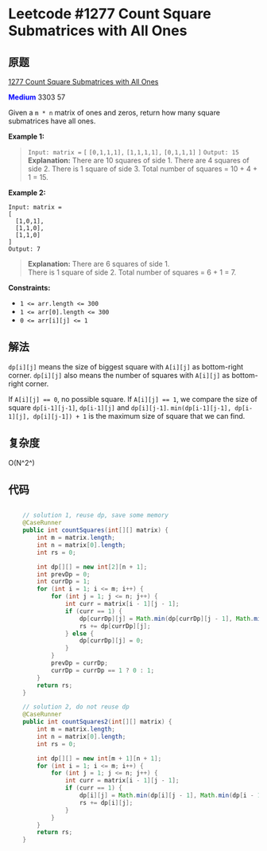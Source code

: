 # Leetcode #1277 Count Square Submatrices with All Ones

## 原题

[1277 Count Square Submatrices with All Ones](https://leetcode.com/problems/count-square-submatrices-with-all-ones/)

**<span style="color:blue">Medium</span>** 3303 57

Given a `m * n` matrix of ones and zeros, return how many square submatrices have all ones.

**Example 1:**

> `Input: matrix =`
`[`
  `[0,1,1,1],`
  `[1,1,1,1],`
  `[0,1,1,1]`
`]`
`Output: 15`
**Explanation:**
There are 10 squares of side 1.
There are 4 squares of side 2.
There is  1 square of side 3.
Total number of squares = 10 + 4 + 1 = 15.

**Example 2:**
```
Input: matrix = 
[
  [1,0,1],
  [1,1,0],
  [1,1,0]
]
Output: 7
```

> **Explanation:**
There are 6 squares of side 1.  
There is 1 square of side 2. 
Total number of squares = 6 + 1 = 7.
 
**Constraints:**

* `1 <= arr.length <= 300`
* `1 <= arr[0].length <= 300`
* `0 <= arr[i][j] <= 1`

## 解法

`dp[i][j]` means the size of biggest square with `A[i][j]` as bottom-right corner.
`dp[i][j]` also means the number of squares with `A[i][j]` as bottom-right corner.

If `A[i][j] == 0`, no possible square.
If `A[i][j] == 1`,
we compare the size of square `dp[i-1][j-1]`, `dp[i-1][j]` and `dp[i][j-1]`.
`min(dp[i-1][j-1], dp[i-1][j], dp[i][j-1]) + 1` is the maximum size of square that we can find.


## 复杂度

O(N^2^)


## 代码


```Java

    // solution 1, reuse dp, save some memory
    @CaseRunner
    public int countSquares(int[][] matrix) {
        int m = matrix.length;
        int n = matrix[0].length;
        int rs = 0;

        int dp[][] = new int[2][n + 1];
        int prevDp = 0;
        int currDp = 1;
        for (int i = 1; i <= m; i++) {
            for (int j = 1; j <= n; j++) {
                int curr = matrix[i - 1][j - 1];
                if (curr == 1) {
                    dp[currDp][j] = Math.min(dp[currDp][j - 1], Math.min(dp[prevDp][j], dp[prevDp][j - 1])) + 1;
                    rs += dp[currDp][j];
                } else {
                    dp[currDp][j] = 0;
                }
            }
            prevDp = currDp;
            currDp = currDp == 1 ? 0 : 1;
        }
        return rs;
    }

    // solution 2, do not reuse dp
    @CaseRunner
    public int countSquares2(int[][] matrix) {
        int m = matrix.length;
        int n = matrix[0].length;
        int rs = 0;

        int dp[][] = new int[m + 1][n + 1];
        for (int i = 1; i <= m; i++) {
            for (int j = 1; j <= n; j++) {
                int curr = matrix[i - 1][j - 1];
                if (curr == 1) {
                    dp[i][j] = Math.min(dp[i][j - 1], Math.min(dp[i - 1][j], dp[i - 1][j - 1])) + 1;
                    rs += dp[i][j];
                }
            }
        }
        return rs;
    }

```
